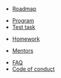 - [Roadmap](getting_started.md)
<!-- - [Overview](overview.md) -->
- [Program](pages/program.md)
- [Test task](pages/task.md)
<!-- - [Task](pages/task.md) -->
<!-- - [Lectures](pages/lectures.md) -->
- [Homework](pages/homework.md)
<!-- - [Final task](pages/finaltask.md) -->
- [Mentors](pages/mentors.md)
<!-- - [Contacts](pages/contacts.md) -->
- [FAQ](pages/faq.md)
- [Code of conduct](CODE_OF_CONDUCT.md)
